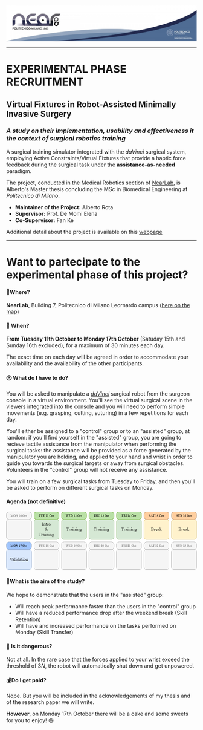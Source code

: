 
![banner](Notes/readme/banner.jpg)
***
# EXPERIMENTAL PHASE RECRUITMENT
## Virtual Fixtures in Robot-Assisted Minimally Invasive Surgery
### *A study on their implementation, usability and effectiveness it the context of surgical robotics training*
A surgical training simulator integrated with the *daVinci* surgical system, employing Active Constraints/Virtual Fixtures that provide a haptic force feedback during the surgical task under the **assistance-as-needed** paradigm.

The project, conducted in the Medical Robotics section of [NearLab](https://nearlab.polimi.it/), is Alberto's Master thesis concluding the MSc in Biomedical Engineering at _Politecnico di Milano_.

* **Maintainer of the Project:** Alberto Rota
* **Supervisor:** Prof. De Momi Elena
* **Co-Supervisor:** Fan Ke

Additional detail about the project is available on this [webpage](README.md)

***
# Want to partecipate to the experimental phase of this project?
#### 📍**Where?**
**NearLab**, Building 7, Politecnico di Milano Leornardo campus ([here on the map](https://www.google.com/maps/place/Leonardo+Robotics+Labs,+Politecnico+di+Milano/@45.4776364,9.2293809,17.82z/data=!4m12!1m6!3m5!1s0x4786c7db599d5577:0xfd22cbc3f2315d09!2sNearlab+-+Neuroengineering+and+medical+robotics+laboratory!8m2!3d45.4721119!4d9.2272232!3m4!1s0x0:0x1b49fbc2f4773784!8m2!3d45.4781377!4d9.2294154))

#### 📅 **When?**
**From Tuesday 11th October to Monday 17th October** (Satuday 15th and Sunday 16th excluded), for a maximum of 30 minutes each day. 

The exact time on each day will be agreed in order to accommodate your availability and the availability of the other participants.

#### 🕑 **What do I have to do?**
You will be asked to manipulate a [*daVinci*](https://www.davincisurgery.com/) surgical robot from the surgeon console in a virtual environment. You'll see the virtual surgical scene in the viewers integrated into the console and you will need to perform simple movements (e.g. grasping, cutting, suturing) in a few repetitions for each day. 

You'll either be assigned to a "control" group or to an "assisted" group, at random: if you'll find yourself in the "assisted" group, you are going to recieve tactile assistance from the manipulator when performing the surgical tasks: the assistance will be provided as a force generated by the manipulator you are holding, and applied to your hand and wrist in order to guide you towards the surgical targets or away from surgical obstacles. Volunteers in the "control" group will not receive any assistance.

You will train on a few surgical tasks from Tuesday to Friday, and then you'll be asked to perform on different surgical tasks on Monday.

#### Agenda (not definitive)
![calendar](Notes/readme/experimental_calendar.png)

#### **🎯What is the aim of the study?**
We hope to demonstrate that the users in the "assisted" group:
* Will reach peak performance faster than the users in the "control" group
* Will have a reduced performance drop after the weekend break (Skill Retention)
* Will have and increased performance on the tasks performed on Monday (Skill Transfer)

#### **🦺 Is it dangerous?**
Not at all. In the rare case that the forces applied to your wrist exceed the threshold of $3N$, the robot will automatically shut down and get unpowered.

#### **💰Do I get paid?**
Nope. But you will be included in the acknowledgements of my thesis and of the research paper we will write.

**However**, on Monday 17th October there will be a cake and some sweets for you to enjoy! 😃
